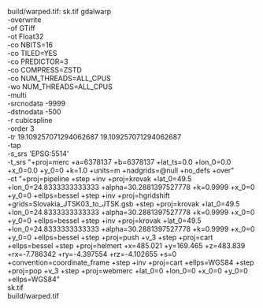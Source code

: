 build/warped.tif: sk.tif
gdalwarp \
 -overwrite \
 -of GTiff \
 -ot Float32 \
 -co NBITS=16 \
 -co TILED=YES \
 -co PREDICTOR=3 \
 -co COMPRESS=ZSTD \
 -co NUM_THREADS=ALL_CPUS \
 -wo NUM_THREADS=ALL_CPUS \
 -multi \
 -srcnodata -9999 \
 -dstnodata -500 \
 -r cubicspline \
 -order 3 \
 -tr 19.109257071294062687 19.109257071294062687 \
 -tap \
 -s_srs 'EPSG:5514' \
 -t_srs "+proj=merc +a=6378137 +b=6378137 +lat_ts=0.0 +lon_0=0.0 +x_0=0.0 +y_0=0 +k=1.0 +units=m +nadgrids=@null +no_defs +over" \
 -ct "+proj=pipeline +step +inv +proj=krovak +lat_0=49.5 +lon_0=24.8333333333333 +alpha=30.2881397527778 +k=0.9999 +x_0=0 +y_0=0 +ellps=bessel +step +inv +proj=hgridshift +grids=Slovakia_JTSK03_to_JTSK.gsb +step +proj=krovak +lat_0=49.5 +lon_0=24.8333333333333 +alpha=30.2881397527778 +k=0.9999 +x_0=0 +y_0=0 +ellps=bessel +step +inv +proj=krovak +lat_0=49.5 +lon_0=24.8333333333333 +alpha=30.2881397527778 +k=0.9999 +x_0=0 +y_0=0 +ellps=bessel +step +proj=push +v_3 +step +proj=cart +ellps=bessel +step +proj=helmert +x=485.021 +y=169.465 +z=483.839 +rx=-7.786342 +ry=-4.397554 +rz=-4.102655 +s=0 +convention=coordinate_frame +step +inv +proj=cart +ellps=WGS84 +step +proj=pop +v_3 +step +proj=webmerc +lat_0=0 +lon_0=0 +x_0=0 +y_0=0 +ellps=WGS84" \
 sk.tif \
 build/warped.tif
